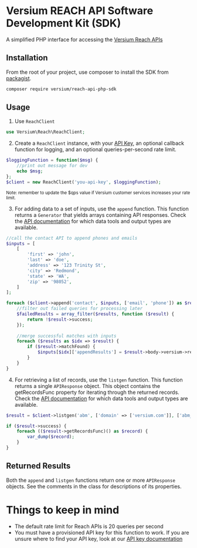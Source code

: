 # Versium REACH API Software Development Kit (SDK)
A simplified PHP interface for accessing the [Versium Reach APIs](https://api-documentation.versium.com/docs/start-building-with-versium)

## Installation
From the root of your project, use composer to install the SDK from [packagist](https://packagist.org/).
```bash
composer require versium/reach-api-php-sdk
```

## Usage
1) Use `ReachClient`
```php
use Versium\Reach\ReachClient;
```

2) Create a `ReachClient` instance, with your [API Key](https://app.versium.com/account/manage-api-keys), an optional callback function for logging, and an optional queries-per-second rate limit.
```php
$loggingFunction = function($msg) {
    //print out message for dev
    echo $msg;
};
$client = new ReachClient('you-api-key', $loggingFunction);
```
<small>Note: remember to update the $qps value if Versium customer services increases your rate limit.</small> 

3) For adding data to a set of inputs, use the `append` function. This function returns a `Generator` that yields arrays containing API responses. Check the [API documentation](https://api-documentation.versium.com/docs/the-versium-api-landscape) for which data tools and output types are available.  
```php
//call the contact API to append phones and emails 
$inputs = [
    [
        'first' => 'john',
        'last' => 'doe',
        'address' => '123 Trinity St',
        'city' => 'Redmond',
        'state' => 'WA',
        'zip' => '98052',
    ]
];

foreach ($client->append('contact', $inputs, ['email', 'phone']) as $results) {
    //filter out failed queries for processing later
    $failedResults = array_filter($results, function ($result) {
        return !$result->success;
    });
    
    //merge successful matches with inputs
    foreach ($results as $idx => $result) {
        if ($result->matchFound) {
            $inputs[$idx]['appendResults'] = $result->body->versium->results;
        }        
    }
}
```

4) For retrieving a list of records, use the `listgen` function. This function returns a single `APIResponse` object. This object contains the getRecordsFunc property for iterating through the returned records. Check the [API documentation](https://api-documentation.versium.com/docs/the-versium-api-landscape) for which data tools and output types are available.
```php
$result = $client->listgen('abm', ['domain' => ['versium.com']], ['abm_email', 'abm_online_audience']);

if ($result->success) {
    foreach (($result->getRecordsFunc)() as $record) {
        var_dump($record);
    }
}
```

## Returned Results
Both the `append` and `listgen` functions return one or more `APIResponse` objects. See the comments in the class for descriptions of its properties. 


# Things to keep in mind
- The default rate limit for Reach APIs is 20 queries per second
- You must have a provisioned API key for this function to work. If you are unsure where to find your API key,
  look at our [API key documentation](https://api-documentation.versium.com/docs/find-your-api-key)
